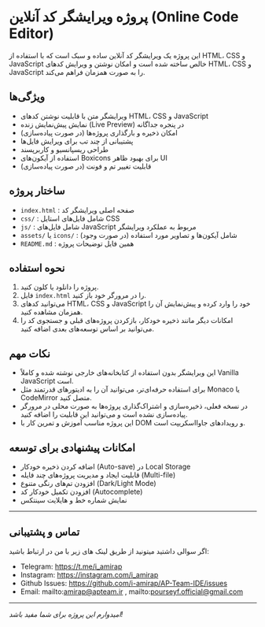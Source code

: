 # پروژه ویرایشگر کد آنلاین (Online Code Editor)

این پروژه یک ویرایشگر کد آنلاین ساده و سبک است که با استفاده از HTML، CSS و JavaScript خالص ساخته شده است و امکان نوشتن و ویرایش کدهای HTML، CSS و JavaScript را به صورت همزمان فراهم می‌کند.

## ویژگی‌ها

- ویرایشگر متن با قابلیت نوشتن کدهای HTML، CSS و JavaScript
- نمایش پیش‌نمایش زنده (Live Preview) در پنجره جداگانه
- امکان ذخیره و بارگذاری پروژه‌ها (در صورت پیاده‌سازی)
- پشتیبانی از چند تب برای ویرایش فایل‌ها
- طراحی ریسپانسیو و کاربرپسند
- استفاده از آیکون‌های Boxicons برای بهبود ظاهر UI
- قابلیت تغییر تم و فونت (در صورت پیاده‌سازی)

## ساختار پروژه

- `index.html` : صفحه اصلی ویرایشگر کد
- `css/` : شامل فایل‌های استایل CSS
- `js/` : شامل فایل‌های JavaScript مربوط به عملکرد ویرایشگر
- `assets/` یا `icons/` : شامل آیکون‌ها و تصاویر مورد استفاده (در صورت وجود)
- `README.md` : همین فایل توضیحات پروژه

## نحوه استفاده

1. پروژه را دانلود یا کلون کنید.
2. فایل `index.html` را در مرورگر خود باز کنید.
3. می‌توانید کدهای HTML، CSS و JavaScript خود را وارد کرده و پیش‌نمایش آن را همزمان مشاهده کنید.
4. امکانات دیگر مانند ذخیره خودکار، بازکردن پروژه‌های قبلی و جستجوی کد را می‌توانید بر اساس توسعه‌های بعدی اضافه کنید.

## نکات مهم

- این ویرایشگر بدون استفاده از کتابخانه‌های خارجی نوشته شده و کاملاً Vanilla JavaScript است.
- برای استفاده حرفه‌ای‌تر، می‌توانید آن را به ادیتورهای قدرتمند مثل Monaco یا CodeMirror متصل کنید.
- در نسخه فعلی، ذخیره‌سازی و اشتراک‌گذاری پروژه‌ها به صورت محلی در مرورگر پیاده‌سازی نشده است و می‌توانید این قابلیت را اضافه کنید.
- این پروژه مناسب آموزش و تمرین کار با DOM و رویدادهای جاوااسکریپت است.

## امکانات پیشنهادی برای توسعه

- اضافه کردن ذخیره خودکار (Auto-save) در Local Storage
- قابلیت ایجاد و مدیریت پروژه‌های چند فایله (Multi-file)
- افزودن تم‌های رنگی متنوع (Dark/Light Mode)
- افزودن تکمیل خودکار کد (Autocomplete)
- نمایش شماره خط و هایلایت سینتکس

---

## تماس و پشتیبانی

اگر سوالی داشتید میتونید از طریق لینک های زیر با من در ارتباط باشید:
- Telegram: https://t.me/i_amirap
- Instagram: https://instagram.com/i_amirap
- Github Issues: https://github.com/i-amirap/AP-Team-IDE/issues
- Email: mailto:amirap@apteam.ir , mailto:pourseyf.official@gmail.com

---

*امیدوارم این پروژه برای شما مفید باشد!*
